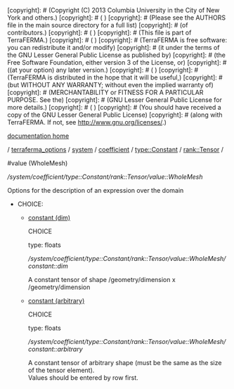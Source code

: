 [copyright]: # (Copyright (C) 2013 Columbia University in the City of New York and others.)
[copyright]: # ( )
[copyright]: # (Please see the AUTHORS file in the main source directory for a full list)
[copyright]: # (of contributors.)
[copyright]: # ( )
[copyright]: # (This file is part of TerraFERMA.)
[copyright]: # ( )
[copyright]: # (TerraFERMA is free software: you can redistribute it and/or modify)
[copyright]: # (it under the terms of the GNU Lesser General Public License as published by)
[copyright]: # (the Free Software Foundation, either version 3 of the License, or)
[copyright]: # ((at your option) any later version.)
[copyright]: # ( )
[copyright]: # (TerraFERMA is distributed in the hope that it will be useful,)
[copyright]: # (but WITHOUT ANY WARRANTY; without even the implied warranty of)
[copyright]: # (MERCHANTABILITY or FITNESS FOR A PARTICULAR PURPOSE. See the)
[copyright]: # (GNU Lesser General Public License for more details.)
[copyright]: # ( )
[copyright]: # (You should have received a copy of the GNU Lesser General Public License)
[copyright]: # (along with TerraFERMA. If not, see <http://www.gnu.org/licenses/>.)

[documentation home](Documentation)

/ [terraferma_options](../../../../../terraferma_options.md) / [system](../../../../system.md) / [coefficient](../../../coefficient.md) / [type::Constant](../../type__Constant.md) / [rank::Tensor](../rank__Tensor.md) /

#value (WholeMesh)

*/system/coefficient/type::Constant/rank::Tensor/value::WholeMesh*

Options for the description of an expression over the domain

* CHOICE:
    * [constant (dim)](value__WholeMesh/constant__dim.md "child")

        CHOICE 

        type: floats

        */system/coefficient/type::Constant/rank::Tensor/value::WholeMesh/constant::dim*

        A constant tensor of shape /geometry/dimension x /geometry/dimension

    * [constant (arbitrary)](value__WholeMesh/constant__arbitrary.md "child")

        CHOICE 

        type: floats

        */system/coefficient/type::Constant/rank::Tensor/value::WholeMesh/constant::arbitrary*

        A constant tensor of arbitrary shape (must be the same as the size of the tensor element).  
        Values should be entered by row first.

[autogenerated]: # (This file was automatically generated from the schema file:/home/cwilson/repos/github/TerraFERMA/TerraFERMA/buckettools/schemas/function.rng.)

